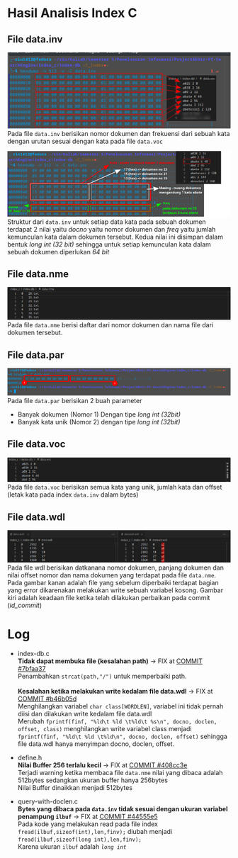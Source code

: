 # Hasil Analisis Index C

## File data.inv
![index-1.png](img/index-1.png)<br>
Pada file ```data.inv``` berisikan nomor dokumen dan frekuensi dari sebuah kata dengan urutan sesuai dengan kata pada
file ```data.voc```<br>

![index-2.png](img/index-2.png)<br>
Struktur dari ```data.inv``` untuk setiap data kata pada sebuah dokumen terdapat 2 nilai yaitu *docno* yaitu nomor dokumen
dan *freq* yaitu jumlah kemunculan kata dalam dokumen tersebut. Kedua nilai ini disimpan dalam bentuk *long int (32 bit)* sehingga untuk setiap kemunculan kata dalam sebuah dokumen diperlukan *64 bit*


## File data.nme
![nve.png](img/nme.png)<br>
Pada file ```data.nme``` berisi daftar dari nomor dokumen dan nama file dari dokumen tersebut.

## File data.par
![param.png](img/param.png)<br>
Pada file ```data.par``` berisikan 2 buah parameter
- Banyak dokumen (Nomor 1) Dengan tipe *long int (32bit)*
- Banyak kata unik (Nomor 2) dengan tipe *long int (32bit)*

## File data.voc
![voc.png](img/voc.png)<br>
Pada file ```data.voc``` berisikan semua kata yang unik, jumlah kata dan offset (letak kata pada index ```data.inv``` dalam bytes)

## File data.wdl
![wdl.png](img/wdl.png)<br>
Pada file wdl berisikan datkanana nomor dokumen, panjang dokumen dan nilai offset nomor dan nama dokumen yang terdapat pada file ```data.nme```. Pada gambar kanan adalah file yang sebelum diperbaiki terdapat bagian yang error dikarenakan melakukan write sebuah variabel kosong. Gambar kiri adalah keadaan file ketika telah dilakukan perbaikan pada commit (*id_commit*)

# Log
- index-db.c<br> 
**Tidak dapat membuka file (kesalahan path)** -> FIX at [COMMIT #7bfaa37](https://github.com/toosakarin1412/ProjectAkhir-PI-SearchEngine/commit/7bfaa37bfae1b5f793040712eb1b059cae1f4ce6)<br>
Penambahkan ```strcat(path,"/")``` untuk memperbaiki path.
<br><br>
**Kesalahan ketika melakukan write kedalam file data.wdl** -> FIX at [COMMIT #b46b05d](https://github.com/toosakarin1412/ProjectAkhir-PI-SearchEngine/commit/b46b05dcb88bf87dca5ce2d75c8b6ae192383c0c)<br>
Menghilangkan variabel ```char class[WORDLEN]```, variabel ini tidak pernah diisi dan dilakukan write kedalam file data.wdl<br>
Merubah ```fprintf(finf, "%ld\t %ld \t%ld\t %s\n", docno, doclen, offset, class)``` menghilangkan write variabel class menjadi ```fprintf(finf, "%ld\t %ld \t%ld\n", docno, doclen, offset)``` sehingga file data.wdl hanya menyimpan  docno, doclen, offset.

- define.h<br>
**Nilai Buffer 256 terlalu kecil** -> FIX at [COMMIT #408cc3e](https://github.com/toosakarin1412/ProjectAkhir-PI-SearchEngine/commit/408cc3e86e1d722dd15696b477c6bcf85b970c41)<br>Terjadi warning ketika membaca file ```data.nme``` nilai yang dibaca adalah 512bytes sedangkan ukuran buffer hanya 256bytes <br>
Nilai Buffer dinaikkan menjadi 512bytes

- query-with-doclen.c<br>
**Bytes yang dibaca pada ```data.inv``` tidak sesuai dengan ukuran variabel penampung ```ilbuf```** -> FIX at [COMMIT #44555e5](https://github.com/toosakarin1412/ProjectAkhir-PI-SearchEngine/commit/44555e549a250728723991d749e1d0290dc8a0e5)<br>
Pada kode yang melakukan read pada file index ```fread(ilbuf,sizeof(int),len,finv);``` diubah menjadi ```fread(ilbuf,sizeof(long int),len,finv);```<br>
Karena ukuran ```ilbuf``` adalah *```long int```*